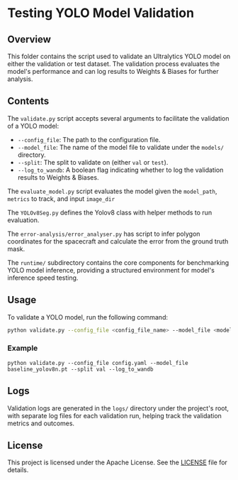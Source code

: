 # Testing YOLO Model Validation

## Overview

This folder contains the script used to validate an Ultralytics YOLO model on either the validation or test dataset. The validation process evaluates the model's performance and can log results to Weights & Biases for further analysis.

## Contents

The `validate.py` script accepts several arguments to facilitate the validation of a YOLO model:

- `--config_file`: The path to the configuration file.
- `--model_file`: The name of the model file to validate under the `models/` directory.
- `--split`: The split to validate on (either `val` or `test`).
- `--log_to_wandb`: A boolean flag indicating whether to log the validation results to Weights & Biases.

The `evaluate_model.py` script evaluates the model given the `model_path`, `metrics` to track, and input `image_dir`

The `YOLOv8Seg.py` defines the Yolov8 class with helper methods to run evaluation.

The `error-analysis/error_analyser.py` has script to infer polygon coordinates for the spacecraft and calculate the error from the ground truth mask.

The `runtime/` subdirectory contains the core components for benchmarking YOLO model inference, providing a structured environment for model's inference speed testing.

## Usage

To validate a YOLO model, run the following command:

```bash
python validate.py --config_file <config_file_name> --model_file <model_file.pt> --split <val_or_test> --log_to_wandb
```

### Example

```
python validate.py --config_file config.yaml --model_file baseline_yolov8n.pt --split val --log_to_wandb
```

## Logs
Validation logs are generated in the `logs/` directory under the project's root, with separate log files for each validation run, helping track the validation metrics and outcomes.


## License

This project is licensed under the Apache License. See the [LICENSE](../LICENSE) file for details.


